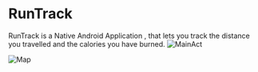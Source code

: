 # RunTrack
RunTrack is a Native Android Application , that lets you track the distance you travelled and the calories you have burned.
![MainAct](https://user-images.githubusercontent.com/49814201/134170986-940b464f-a6c2-4583-916c-042653cfdffa.png)

![Map](https://user-images.githubusercontent.com/49814201/134171095-ee538d67-758b-4b4c-bd39-a262427f702f.png)
